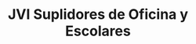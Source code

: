 ---
title: "JVI Suplidores de Oficina y Escolares"
url: /santiago/jvi-suplidores-de-oficina-y-escolares/
shop: material de oficina
---